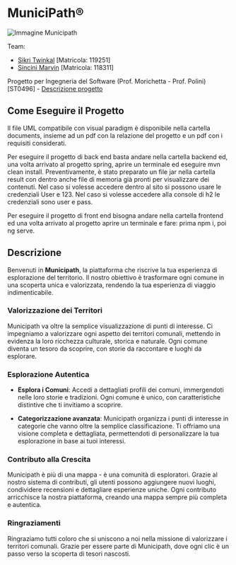 # MuniciPath®

![Immagine Municipath](https://github.com/ToWinKallSikri/IdS_Municipath/assets/118466836/f36ece69-d313-49b2-81cf-caf6498e058c)

Team:
- [Sikri Twinkal](https://github.com/ToWinKallSikri) [Matricola: 119251]
- [Sincini Marvin](https://github.com/Sassas98) [Matricola: 118311]

Progetto per Ingegneria del Software (Prof. Morichetta - Prof. Polini) [ST0496] - [Descrizione progetto](https://docs.google.com/document/d/1kqarA2bRB8I8StOazcWotmkxf4Afycyl34a-n536JHo/edit)

## Come Eseguire il Progetto

Il file UML compatibile con visual paradigm è disponibile nella cartella documents, insieme ad un pdf con la relazione del progetto e un pdf con i requisiti considerati.

Per eseguire il progetto di back end basta andare nella cartella backend ed, una volta arrivato al progetto spring, aprire un terminale ed eseguire mvn clean install. Preventivamente, è stato preparato un file jar nella cartella result con dentro anche file di memoria già pronti per visualizzare dei contenuti. Nel caso si volesse accedere dentro al sito si possono usare le credenziali User e 123. Nel caso si volesse accedere alla console di h2 le credenziali sono user e pass.

Per eseguire il progetto di front end bisogna andare nella cartella frontend ed una volta arrivato al progetto aprire un terminale e fare: prima npm i, poi ng serve.

## Descrizione

Benvenuti in **Municipath**, la piattaforma che riscrive la tua esperienza di esplorazione del territorio. Il nostro obiettivo è trasformare ogni comune in una scoperta unica e valorizzata, rendendo la tua esperienza di viaggio indimenticabile.

### Valorizzazione dei Territori

Municipath va oltre la semplice visualizzazione di punti di interesse. Ci impegniamo a valorizzare ogni aspetto dei territori comunali, mettendo in evidenza la loro ricchezza culturale, storica e naturale. Ogni comune diventa un tesoro da scoprire, con storie da raccontare e luoghi da esplorare.

### Esplorazione Autentica

- **Esplora i Comuni**: Accedi a dettagliati profili dei comuni, immergendoti nelle loro storie e tradizioni. Ogni comune è unico, con caratteristiche distintive che ti invitiamo a scoprire.

- **Categorizzazione avanzata**: Municipath organizza i punti di interesse in categorie che vanno oltre la semplice classificazione. Ti offriamo una visione completa e dettagliata, permettendoti di personalizzare la tua esplorazione in base ai tuoi interessi.

### Contributo alla Crescita

Municipath è più di una mappa - è una comunità di esploratori. Grazie al nostro sistema di contributi, gli utenti possono aggiungere nuovi luoghi, condividere recensioni e dettagliare esperienze uniche. Ogni contributo arricchisce la nostra piattaforma, creando una mappa sempre più completa e autentica.

### Ringraziamenti

Ringraziamo tutti coloro che si uniscono a noi nella missione di valorizzare i territori comunali. Grazie per essere parte di Municipath, dove ogni clic è un passo verso la scoperta di tesori nascosti.


